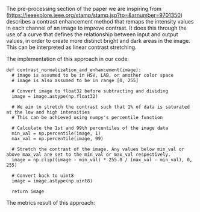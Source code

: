 The pre-processing section of the paper we are inspiring from (https://ieeexplore.ieee.org/stamp/stamp.jsp?tp=&arnumber=9701350) describes a contrast enhancement method that remaps the intensity values in each channel of an image to improve contrast. It does this through the use of a curve that defines the relationship between input and output values, in order to create more distinct bright and dark areas in the image. This can be interpreted as linear contrast stretching.

The implementation of this approach in our code:

    def contrast_normalization_and_enhancement(image):
      # image is assumed to be in HSV, LAB, or another color space
      # image is also assumed to be in range [0, 255]

      # Convert image to float32 before subtracting and dividing
      image = image.astype(np.float32)

      # We aim to stretch the contrast such that 1% of data is saturated at the low and high intensities
      # This can be achieved using numpy's percentile function

      # Calculate the 1st and 99th percentiles of the image data
      min_val = np.percentile(image, 1)
      max_val = np.percentile(image, 99)

      # Stretch the contrast of the image. Any values below min_val or above max_val are set to the min_val or max_val respectively.
      image = np.clip((image - min_val) * 255.0 / (max_val - min_val), 0, 255)

      # Convert back to uint8
      image = image.astype(np.uint8)

      return image

The metrics result of this approach:

